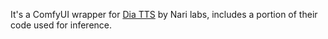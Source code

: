 It's a ComfyUI wrapper for [Dia TTS](https://github.com/nari-labs/dia) by Nari labs, includes a portion of their code used for inference.
